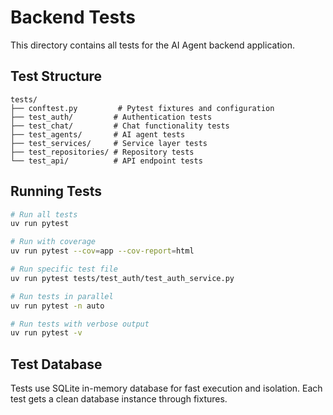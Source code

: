 # Backend Tests

This directory contains all tests for the AI Agent backend application.

## Test Structure

```
tests/
├── conftest.py         # Pytest fixtures and configuration
├── test_auth/         # Authentication tests
├── test_chat/         # Chat functionality tests
├── test_agents/       # AI agent tests
├── test_services/     # Service layer tests
├── test_repositories/ # Repository tests
└── test_api/          # API endpoint tests
```

## Running Tests

```bash
# Run all tests
uv run pytest

# Run with coverage
uv run pytest --cov=app --cov-report=html

# Run specific test file
uv run pytest tests/test_auth/test_auth_service.py

# Run tests in parallel
uv run pytest -n auto

# Run tests with verbose output
uv run pytest -v
```

## Test Database

Tests use SQLite in-memory database for fast execution and isolation.
Each test gets a clean database instance through fixtures.